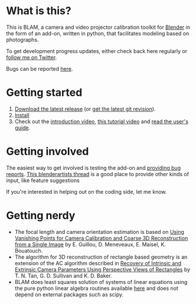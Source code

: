 # What is this?

This is BLAM, a camera and video projector calibration toolkit for [Blender](http://www.blender.org) in the form of an add-on, written in python, that facilitates modeling based on photographs.

To get development progress updates, either check back here regularly or [follow me on Twitter](http://www.twitter.com/stuffmatic).

Bugs can be reported [here](https://github.com/stuffmatic/blam/issues). 

# Getting started 

1. [Download the latest release](http://stuffmatic.github.com/) (or [get the latest git revision](https://github.com/stuffmatic/blam/blob/master/src/blam.py)).
2. [Install](http://wiki.blender.org/index.php/Doc:2.6/Manual/Extensions/Python/Add-Ons)
3. Check out the [introduction video](https://vimeo.com/35153437), [this tutorial video](https://vimeo.com/35421849) and [read the user's guide](https://github.com/stuffmatic/blam/wiki/User%27s-guide).

# Getting involved

The easiest way to get involved is testing the add-on and [providing bug reports](https://github.com/stuffmatic/blam/issues). [This blenderartists thread](http://blenderartists.org/forum/showthread.php?243370-Addon-Camera-matching-add-on-for-modeling-based-on-photographs&highlight=blam+camera) is a good place to provide other kinds of input, like feature suggestions

If you're interested in helping out on the coding side, let me know. 

# Getting nerdy

* The focal length and camera orientation estimation is based on [Using Vanishing Points for Camera Calibration and Coarse 3D Reconstruction from a Single Image](http://www.irisa.fr/prive/kadi/Reconstruction/paper.ps.gz) by E. Guillou, D. Meneveaux, E. Maisel, K. Bouatouch. 
* The algorithm for 3D reconstruction of rectangle based geometry is an extension of the AC algorithm described in [Recovery of Intrinsic and Extrinsic Camera Parameters Using Perspective Views of Rectangles](http://www.bmva.org/bmvc/1995/bmvc-95-017.pdf) by T. N. Tan, G. D. Sullivan and K. D. Baker. 
* BLAM does least squares solution of systems of linear equations using the pure python linear algebra routines available [here](http://users.rcn.com/python/download/python.htm) and does not depend on external packages such as scipy. 
